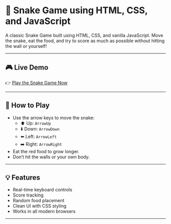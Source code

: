 # 🐍 Snake Game using HTML, CSS, and JavaScript

A classic Snake Game built using HTML, CSS, and vanilla JavaScript. Move the snake, eat the food, and try to score as much as possible without hitting the wall or yourself!

---

## 🎮 Live Demo

👉 [Play the Snake Game Now](https://reethika242005.github.io/Snakegame/)

---

## 🧠 How to Play

- Use the arrow keys to move the snake:
  - ⬆️ Up: `ArrowUp`
  - ⬇️ Down: `ArrowDown`
  - ⬅️ Left: `ArrowLeft`
  - ➡️ Right: `ArrowRight`
- Eat the red food to grow longer.
- Don’t hit the walls or your own body.

---

## 💡 Features

- Real-time keyboard controls
- Score tracking
- Random food placement
- Clean UI with CSS styling
- Works in all modern browsers

---

